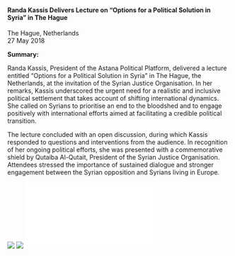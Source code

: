<h4>Randa Kassis Delivers Lecture on “Options for a Political Solution in Syria” in The Hague</h4>

The Hague, Netherlands<br> 
27 May 2018

<b>Summary:</b>

Randa Kassis, President of the Astana Political Platform, delivered a lecture entitled “Options for a Political Solution in Syria” in The Hague, the Netherlands, at the invitation of the Syrian Justice Organisation. In her remarks, Kassis underscored the urgent need for a realistic and inclusive political settlement that takes account of shifting international dynamics. She called on Syrians to prioritise an end to the bloodshed and to engage positively with international efforts aimed at facilitating a credible political transition.

The lecture concluded with an open discussion, during which Kassis responded to questions and interventions from the audience. In recognition of her ongoing political efforts, she was presented with a commemorative shield by Qutaiba Al-Qutait, President of the Syrian Justice Organisation. Attendees stressed the importance of sustained dialogue and stronger engagement between the Syrian opposition and Syrians living in Europe.

![](23.JPG)
![](24.jpeg)
![](25.pdf)
<p></p>
